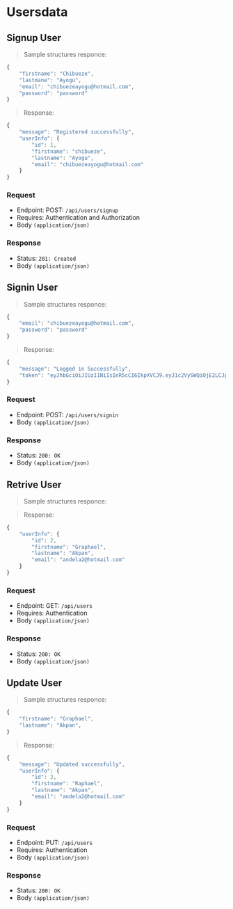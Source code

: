 # Usersdata

## Signup User
>Sample structures responce:

```javascript
{
    "firstname": "Chibueze",
    "lastmane": "Ayogu",
    "email": "chibuezeayogu@hotmail.com",
    "password": "password"
}
```

>Response:


```javascript
{
    "message": "Registered successfully",
    "userInfo": {
        "id": 1,
        "firstname": "chibueze",
        "lastname": "Ayogu",
        "email": "chibuezeayogu@hotmail.com"
    }
}
```

### Request
- Endpoint: POST: `/api/users/signup`
- Requires: Authentication and Authorization
- Body `(application/json)`


### Response
- Status: `201: Created`
- Body `(application/json)`


## Signin User
>Sample structures responce:

```javascript
{
    "email": "chibuezeayogu@hotmail.com",
    "password": "password"
}
```

>Response:

```javascript
{
    "message": "Logged in Successfully",
    "token": "eyJhbGciOiJIUzI1NiIsInR5cCI6IkpXVCJ9.eyJ1c2VySWQiOjE2LCJpYXQiOjE1MDU1ODMzNzV9.BBH_iTw5cI7wlrb6oj9K8kLH_QXQm0tVmunnsjiB5V4"
}
```

### Request
- Endpoint: POST: `/api/users/signin`
- Body `(application/json)`


### Response
- Status: `200: OK`
- Body `(application/json)`
 

## Retrive User
>Sample structures responce:

>Response:

```javascript
{
    "userInfo": {
        "id": 2,
        "firstname": "Graphael",
        "lastname": "Akpan",
        "email": "andela2@hotmail.com"
    }
}
```

### Request
- Endpoint: GET: `/api/users`
- Requires: Authentication
- Body `(application/json)`


### Response
- Status: `200: OK`
- Body `(application/json)`


## Update User
>Sample structures responce:

```javascript
{
    "firstname": "Graphael",
    "lastname": "Akpan",
}
```

>Response:


```javascript
{
    "message": "Updated successfully",
    "userInfo": {
        "id": 2,
        "firstname": "Raphael",
        "lastname": "Akpan",
        "email": "andela2@hotmail.com"
    }
}
```
### Request
- Endpoint: PUT: `/api/users`
- Requires: Authentication
- Body `(application/json)`


### Response
- Status: `200: OK`
- Body `(application/json)`



